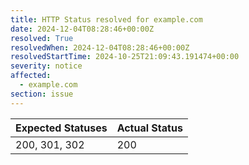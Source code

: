 ```yaml
---
title: HTTP Status resolved for example.com
date: 2024-12-04T08:28:46+00:00Z
resolved: True
resolvedWhen: 2024-12-04T08:28:46+00:00Z
resolvedStartTime: 2024-10-25T21:09:43.191474+00:00
severity: notice
affected:
  - example.com
section: issue
---
```


| Expected Statuses | Actual Status  |
|-------------------|----------------|
| 200, 301, 302 | 200 |
